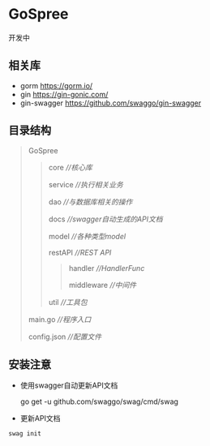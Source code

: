 # GoSpree
开发中
## 相关库
* gorm https://gorm.io/
* gin https://gin-gonic.com/
* gin-swagger https://github.com/swaggo/gin-swagger
## 目录结构
>GoSpree
>>core *//核心库*
>>
>>service *//执行相关业务*
>>
>>dao *//与数据库相关的操作*
>>
>>docs *//swagger自动生成的API文档*
>>
>>model *//各种类型model*
>>
>>restAPI *//REST API*
>>>handler *//HandlerFunc*
>>>
>>>middleware *//中间件*
>>>
>>util *//工具包*
>>
>main.go *//程序入口*
>
>config.json *//配置文件*

## 安装注意
    
* 使用swagger自动更新API文档

    go get -u github.com/swaggo/swag/cmd/swag
    
* 更新API文档

```
swag init
```
    
